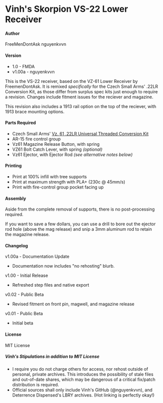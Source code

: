 # Vinh's Skorpion VS-22 Lower Receiver

#### Author
FreeMenDontAsk
nguyenkvvn

#### Version
* 1.0 - FMDA
* v1.00a - nguyenkvvn

This is the VS-22 receiver, based on the VZ-61 Lower Receiver by FreemenDontAsk. It is remixed *specifically* for the Czech Small Arms' .22LR Conversion Kit, as those differ from surplus spec kits just enough to require a revision. Changes include fitment issues for the reciever and magazine.

This revision also includes a 1913 rail option on the top of the reciever, with 1913 brace mounting options.

#### Parts Required 
* Czech Small Arms' [Vz. 61 .22LR Universal Threaded Conversion Kit](https://www.czechpoint-usa.com/22lr-vz-61-universal-threaded-conversion-kit/product)
* AR-15 fire control group
* Vz61 Magazine Release Button, with spring
* VZ61 Bolt Catch Lever, with spring *(optional)*
* Vz61 Ejector, with Ejector Rod *(see alternative notes below)*

#### Printing
* Print at 100% infill with tree supports
* Print at maximum strength with PLA+ (230c @ 45mm/s)
* Print with fire-control group pocket facing up

#### Assembly
Aside from the complete removal of supports, there is no post-processing required.

If you want to save a few dollars, you can use a drill to bore out the ejector rod hole (above the mag release) and snip a 3mm aluminum rod to retain the magazine release.

#### Changelog

v1.00a - Documentation Update
* Documentation now includes "no rehosting" blurb.

v1.00 - Initial Release
* Refreshed step files and native export

v0.02 - Public Beta
* Revised fitment on front pin, magwell, and magazine release

v0.01 - Public Beta
* Initial beta

#### License

MIT License

##### Vinh's Stipulations in addition to MIT License
* I require you do not charge others for access, nor rehost outside of personal, private archives. This introduces the possibility of stale files and out-of-date shares, which may be dangerous of a critical fix/patch distribution is required.
* Official sources shall only include Vinh's GitHub (@nguyenkvvn), and Deterrence Dispensed's LBRY archives. (Hot linking is perfectly okay!)




